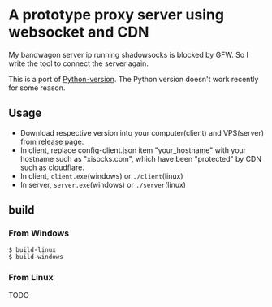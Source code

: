 # A prototype proxy server using websocket and CDN

My bandwagon server ip running shadowsocks is blocked by GFW.
So I write the tool to connect the server again.

This is a port of [Python-version](https://github.com/yiyuezhuo/xisock0). The Python version doesn't work recently for some reason.

## Usage

* Download respective version into your computer(client) and VPS(server) from [release page](https://github.com/yiyuezhuo/xisocksGo/releases).
* In client, replace config-client.json item "your_hostname" with your hostname such as "xisocks.com", which have been "protected" by CDN such as cloudflare. 
* In client, `client.exe`(windows) or `./client`(linux)
* In server, `server.exe`(windows) or `./server`(linux)

## build

### From Windows

```
$ build-linux
$ build-windows
```

### From Linux

TODO
